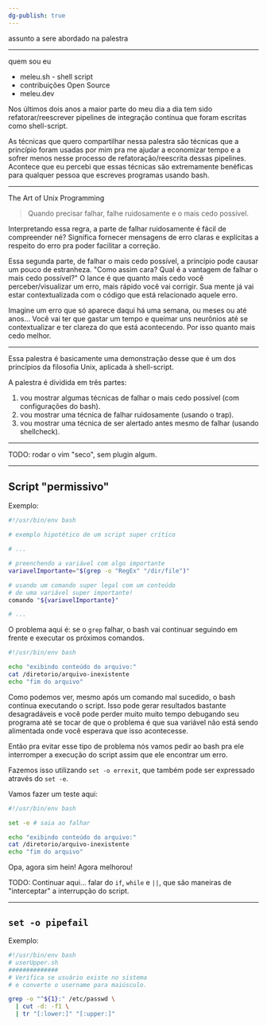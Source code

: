 ```yaml
---
dg-publish: true
---
```

assunto a sere abordado na palestra

---

quem sou eu

- meleu.sh - shell script
- contribuições Open Source
- meleu.dev

Nos últimos dois anos a maior parte do meu dia a dia tem sido refatorar/reescrever pipelines de integração contínua que foram escritas como shell-script.

As técnicas que quero compartilhar nessa palestra são técnicas que a princípio foram usadas por mim pra me ajudar a economizar tempo e a sofrer menos nesse processo de refatoração/reescrita dessas pipelines. Acontece que eu percebi que essas técnicas são extremamente benéficas para qualquer pessoa que escreves programas usando bash.

---

The Art of Unix Programming

> Quando precisar falhar, falhe ruidosamente e o mais cedo possível.

Interpretando essa regra, a parte de falhar ruidosamente é fácil de compreender né? Significa fornecer mensagens de erro claras e explícitas a respeito do erro pra poder facilitar a correção.

Essa segunda parte, de falhar o mais cedo possível, a princípio pode causar um pouco de estranheza. "Como assim cara? Qual é a vantagem de falhar o mais cedo possível?" O lance é que quanto mais cedo você perceber/visualizar um erro, mais rápido você vai corrigir. Sua mente já vai estar contextualizada com o código que está relacionado aquele erro.

Imagine um erro que só aparece daqui há uma semana, ou meses ou até anos... Você vai ter que gastar um tempo e queimar uns neurônios até se contextualizar e ter clareza do que está acontecendo. Por isso quanto mais cedo melhor.

---

Essa palestra é basicamente uma demonstração desse que é um dos princípios da filosofia Unix, aplicada à shell-script.

A palestra é dividida em três partes:

1. vou mostrar algumas técnicas de falhar o mais cedo possível (com configurações do bash).
2. vou mostrar uma técnica de falhar ruidosamente (usando o trap).
3. vou mostrar uma técnica de ser alertado antes mesmo de falhar (usando shellcheck).

---

TODO: rodar o vim "seco", sem plugin algum.

---

## Script "permissivo"

Exemplo:

```bash
#!/usr/bin/env bash

# exemplo hipotético de um script super crítico

# ...

# preenchendo a variável com algo importante
variavelImportante="$(grep -o "RegEx" "/dir/file")"

# usando um comando super legal com um conteúdo
# de uma variável super importante!
comando "${variavelImportante}"

# ...

```

O problema aqui é: se o `grep` falhar, o bash vai continuar seguindo em frente e executar os próximos comandos.


```bash
#!/usr/bin/env bash

echo "exibindo conteúdo do arquivo:"
cat /diretorio/arquivo-inexistente
echo "fim do arquivo"
```

Como podemos ver, mesmo após um comando mal sucedido, o bash continua executando o script. Isso pode gerar resultados bastante desagradáveis e você pode perder muito muito tempo debugando seu programa até se tocar de que o problema é que sua variável não está sendo alimentada onde você esperava que isso acontecesse.

Então pra evitar esse tipo de problema nós vamos pedir ao bash pra ele interromper a execução do script assim que ele encontrar um erro.

Fazemos isso utilizando `set -o errexit`, que também pode ser expressado através do `set -e`.

Vamos fazer um teste aqui:

```bash
#!/usr/bin/env bash

set -e # saia ao falhar

echo "exibindo conteúdo do arquivo:"
cat /diretorio/arquivo-inexistente
echo "fim do arquivo"
```

Opa, agora sim hein! Agora melhorou!

TODO: Continuar aqui... falar do `if`, `while` e `||`, que são maneiras de "interceptar" a interrupção do script.



---

## `set -o pipefail`

Exemplo:

```bash
#!/usr/bin/env bash
# userUpper.sh
##############
# Verifica se usuário existe no sistema
# e converte o username para maiúsculo.

grep -o "^${1}:" /etc/passwd \
  | cut -d: -f1 \
  | tr "[:lower:]" "[:upper:]"
```


